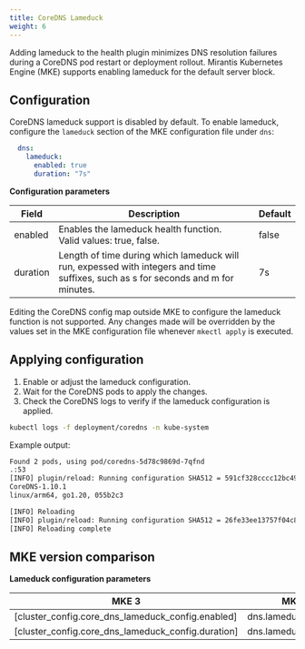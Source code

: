 ```yaml
---
title: CoreDNS Lameduck
weight: 6
---
```


Adding lameduck to the health plugin minimizes DNS resolution failures during a CoreDNS pod restart or deployment rollout. 
Mirantis Kubernetes Engine (MKE) supports enabling lameduck for the default server block.


## Configuration

CoreDNS lameduck support is disabled by default. To enable lameduck, configure
the `lameduck` section of the MKE configuration file under `dns`:

```yaml
  dns:
    lameduck:
      enabled: true
      duration: "7s"
```

**Configuration parameters**

| Field                      | Description                                                             | Default |
|----------------------------|-------------------------------------------------------------------------|---------|
| enabled                    | Enables the lameduck health function.<br/>  Valid values: true, false.  | false   |
| duration                   | Length of time during which lameduck will run, expessed with integers and time suffixes, such as s for seconds and m for minutes.                                            | 7s      |


<callout type="info"> Editing the CoreDNS config map outside MKE to configure the lameduck function is not supported. Any changes made will be overridden by the values set in the MKE configuration file whenever `mkectl apply` is executed.</callout>

## Applying configuration

1. Enable or adjust the lameduck configuration.
2. Wait for the CoreDNS pods to apply the changes.
3. Check the CoreDNS logs to verify if the lameduck configuration is applied.

```bash
kubectl logs -f deployment/coredns -n kube-system
```

Example output:

```bash
Found 2 pods, using pod/coredns-5d78c9869d-7qfnd
.:53
[INFO] plugin/reload: Running configuration SHA512 = 591cf328cccc12bc490481273e738df59329c62c0b729d94e8b61db9961c2fa5f046dd37f1cf888b953814040d180f52594972691cd6ff41be96639138a43908
CoreDNS-1.10.1
linux/arm64, go1.20, 055b2c3

[INFO] Reloading
[INFO] plugin/reload: Running configuration SHA512 = 26fe33ee13757f04c8c9a1caebd7c6f0614306c92089ea215f1a8663f95ff1e673d4fa5de544b31492231923d4679370ce8735823ce3b5e65e5c23a9029c4512
[INFO] Reloading complete
```

## MKE version comparison

**Lameduck configuration parameters**

| MKE 3                                                 | MKE 4                                                                                                                                                                                                                                                                                                                                                                                                                |
|-------------------------------------------------------|----------------------------------------------------------------------------------------------------------------------------------------------------------------------------------------------------------------------------------------------------------------------------------------------------------------------------------------------------------------------------------------------------------------------|
| [cluster_config.core_dns_lameduck_config.enabled]     |  dns.lameduck.enabled                                                                                                                                                                                                                                                                                                                                                                                           |
| [cluster_config.core_dns_lameduck_config.duration]    |  dns.lameduck.duration                                                                                                                                                                                                                                                                                                                                                                                       |

